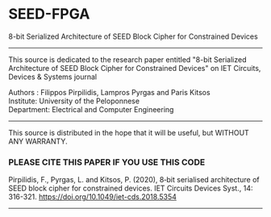 # SEED-FPGA
8-bit Serialized Architecture of SEED Block Cipher for Constrained Devices

------------------------------------------------------------------------------------------------
This source is dedicated to the research paper entitled "8-bit Serialized Architecture of SEED Block Cipher for Constrained Devices" on IET Circuits, Devices & Systems journal

Authors : Filippos Pirpilidis, Lampros Pyrgas and Paris Kitsos                            
Institute: University of the Peloponnese                                                  
Department: Electrical and Computer Engineering                                          
--                                                                                            --
This source is distributed in the hope that it will be useful, but WITHOUT ANY WARRANTY.

### PLEASE CITE THIS PAPER IF YOU USE THIS CODE
Pirpilidis, F., Pyrgas, L. and Kitsos, P. (2020), 8‐bit serialised architecture of SEED block cipher for constrained devices. IET Circuits Devices Syst., 14: 316-321. https://doi.org/10.1049/iet-cds.2018.5354

------------------------------------------------------------------------------------------------
